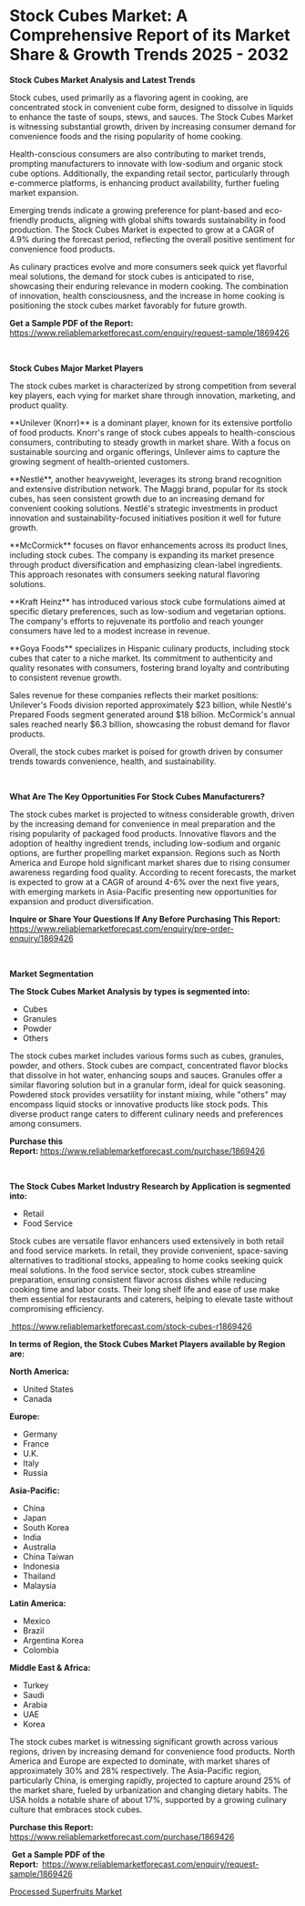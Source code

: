 <p><h1>Stock Cubes Market: A Comprehensive Report of its Market Share & Growth Trends 2025 - 2032</h1></p><p><strong>Stock Cubes Market Analysis and Latest Trends</strong></p>
<p><p>Stock cubes, used primarily as a flavoring agent in cooking, are concentrated stock in convenient cube form, designed to dissolve in liquids to enhance the taste of soups, stews, and sauces. The Stock Cubes Market is witnessing substantial growth, driven by increasing consumer demand for convenience foods and the rising popularity of home cooking. </p><p>Health-conscious consumers are also contributing to market trends, prompting manufacturers to innovate with low-sodium and organic stock cube options. Additionally, the expanding retail sector, particularly through e-commerce platforms, is enhancing product availability, further fueling market expansion. </p><p>Emerging trends indicate a growing preference for plant-based and eco-friendly products, aligning with global shifts towards sustainability in food production. The Stock Cubes Market is expected to grow at a CAGR of 4.9% during the forecast period, reflecting the overall positive sentiment for convenience food products. </p><p>As culinary practices evolve and more consumers seek quick yet flavorful meal solutions, the demand for stock cubes is anticipated to rise, showcasing their enduring relevance in modern cooking. The combination of innovation, health consciousness, and the increase in home cooking is positioning the stock cubes market favorably for future growth.</p></p>
<p><strong>Get a Sample PDF of the Report:&nbsp;</strong> <a href="https://www.reliablemarketforecast.com/enquiry/request-sample/1869426?utm_campaign=1110&utm_medium=2&utm_source=Github&utm_content=ia&utm_term=14022025&utm_id=stock-cubes">https://www.reliablemarketforecast.com/enquiry/request-sample/1869426</a></p>
<p>&nbsp;</p>
<p><strong>Stock Cubes Major Market Players</strong></p>
<p><p>The stock cubes market is characterized by strong competition from several key players, each vying for market share through innovation, marketing, and product quality.</p><p>**Unilever (Knorr)** is a dominant player, known for its extensive portfolio of food products. Knorr's range of stock cubes appeals to health-conscious consumers, contributing to steady growth in market share. With a focus on sustainable sourcing and organic offerings, Unilever aims to capture the growing segment of health-oriented customers.</p><p>**Nestlé**, another heavyweight, leverages its strong brand recognition and extensive distribution network. The Maggi brand, popular for its stock cubes, has seen consistent growth due to an increasing demand for convenient cooking solutions. Nestlé's strategic investments in product innovation and sustainability-focused initiatives position it well for future growth.</p><p>**McCormick** focuses on flavor enhancements across its product lines, including stock cubes. The company is expanding its market presence through product diversification and emphasizing clean-label ingredients. This approach resonates with consumers seeking natural flavoring solutions.</p><p>**Kraft Heinz** has introduced various stock cube formulations aimed at specific dietary preferences, such as low-sodium and vegetarian options. The company's efforts to rejuvenate its portfolio and reach younger consumers have led to a modest increase in revenue.</p><p>**Goya Foods** specializes in Hispanic culinary products, including stock cubes that cater to a niche market. Its commitment to authenticity and quality resonates with consumers, fostering brand loyalty and contributing to consistent revenue growth.</p><p>Sales revenue for these companies reflects their market positions: Unilever's Foods division reported approximately $23 billion, while Nestlé's Prepared Foods segment generated around $18 billion. McCormick's annual sales reached nearly $6.3 billion, showcasing the robust demand for flavor products.</p><p>Overall, the stock cubes market is poised for growth driven by consumer trends towards convenience, health, and sustainability.</p></p>
<p>&nbsp;</p>
<p><strong>What Are The Key Opportunities For Stock Cubes Manufacturers?</strong></p>
<p><p>The stock cubes market is projected to witness considerable growth, driven by the increasing demand for convenience in meal preparation and the rising popularity of packaged food products. Innovative flavors and the adoption of healthy ingredient trends, including low-sodium and organic options, are further propelling market expansion. Regions such as North America and Europe hold significant market shares due to rising consumer awareness regarding food quality. According to recent forecasts, the market is expected to grow at a CAGR of around 4-6% over the next five years, with emerging markets in Asia-Pacific presenting new opportunities for expansion and product diversification.</p></p>
<p><strong>Inquire or Share Your Questions If Any Before Purchasing This Report:</strong> <a href="https://www.reliablemarketforecast.com/enquiry/pre-order-enquiry/1869426?utm_campaign=1110&utm_medium=2&utm_source=Github&utm_content=ia&utm_term=14022025&utm_id=stock-cubes">https://www.reliablemarketforecast.com/enquiry/pre-order-enquiry/1869426</a></p>
<p>&nbsp;</p>
<p><strong>Market Segmentation</strong></p>
<p><strong>The Stock Cubes Market Analysis by types is segmented into:</strong></p>
<p><ul><li>Cubes</li><li>Granules</li><li>Powder</li><li>Others</li></ul></p>
<p><p>The stock cubes market includes various forms such as cubes, granules, powder, and others. Stock cubes are compact, concentrated flavor blocks that dissolve in hot water, enhancing soups and sauces. Granules offer a similar flavoring solution but in a granular form, ideal for quick seasoning. Powdered stock provides versatility for instant mixing, while "others" may encompass liquid stocks or innovative products like stock pods. This diverse product range caters to different culinary needs and preferences among consumers.</p></p>
<p><strong>Purchase this Report:&nbsp;</strong><a href="https://www.reliablemarketforecast.com/purchase/1869426?utm_campaign=1110&utm_medium=2&utm_source=Github&utm_content=ia&utm_term=14022025&utm_id=stock-cubes">https://www.reliablemarketforecast.com/purchase/1869426</a></p>
<p>&nbsp;</p>
<p><strong>The Stock Cubes Market Industry Research by Application is segmented into:</strong></p>
<p><ul><li>Retail</li><li>Food Service</li></ul></p>
<p><p>Stock cubes are versatile flavor enhancers used extensively in both retail and food service markets. In retail, they provide convenient, space-saving alternatives to traditional stocks, appealing to home cooks seeking quick meal solutions. In the food service sector, stock cubes streamline preparation, ensuring consistent flavor across dishes while reducing cooking time and labor costs. Their long shelf life and ease of use make them essential for restaurants and caterers, helping to elevate taste without compromising efficiency.</p></p>
<p><a href="https://www.reliablemarketforecast.com/stock-cubes-r1869426?utm_campaign=1110&utm_medium=2&utm_source=Github&utm_content=ia&utm_term=14022025&utm_id=stock-cubes">&nbsp;https://www.reliablemarketforecast.com/stock-cubes-r1869426</a></p>
<p><strong>In terms of Region, the Stock Cubes Market Players available by Region are:</strong></p>
<p>
    <p> <strong> North America: </strong>
        <ul>
            <li>United States</li>
            <li>Canada</li>
        </ul>
        </p> 
    <p> <strong> Europe: </strong>
        <ul>
            <li>Germany</li>
            <li>France</li>
            <li>U.K.</li>
            <li>Italy</li>
            <li>Russia</li>
        </ul>
        </p> 
    <p> <strong> Asia-Pacific: </strong>
        <ul>
            <li>China</li>
            <li>Japan</li>
            <li>South Korea</li>
            <li>India</li>
            <li>Australia</li>
            <li>China Taiwan</li>
            <li>Indonesia</li>
            <li>Thailand</li>
            <li>Malaysia</li>
        </ul>
        </p> 
    <p> <strong> Latin America: </strong>
        <ul>
            <li>Mexico</li>
            <li>Brazil</li>
            <li>Argentina Korea</li>
            <li>Colombia</li>
        </ul>
        </p> 
    <p> <strong> Middle East & Africa: </strong>
        <ul>
            <li>Turkey</li>
            <li>Saudi</li>
            <li>Arabia</li>
            <li>UAE</li>
            <li>Korea</li>
        </ul>
    </p>
    </p>
<p><p>The stock cubes market is witnessing significant growth across various regions, driven by increasing demand for convenience food products. North America and Europe are expected to dominate, with market shares of approximately 30% and 28% respectively. The Asia-Pacific region, particularly China, is emerging rapidly, projected to capture around 25% of the market share, fueled by urbanization and changing dietary habits. The USA holds a notable share of about 17%, supported by a growing culinary culture that embraces stock cubes.</p></p>
<p><strong>Purchase this Report: </strong><a href="https://www.reliablemarketforecast.com/purchase/1869426?utm_campaign=1110&utm_medium=2&utm_source=Github&utm_content=ia&utm_term=14022025&utm_id=stock-cubes">https://www.reliablemarketforecast.com/purchase/1869426</a></p>
<p>&nbsp;<strong>Get a Sample PDF of the Report:&nbsp;&nbsp;</strong><a href="https://www.reliablemarketforecast.com/enquiry/request-sample/1869426?utm_campaign=1110&utm_medium=2&utm_source=Github&utm_content=ia&utm_term=14022025&utm_id=stock-cubes">https://www.reliablemarketforecast.com/enquiry/request-sample/1869426</a></p>
<p><strong></strong></p>
<p><p><a href="https://github.com/WillieWoodard/Market-Research-Report-List-7/blob/main/processed-superfruits-market.md?utm_campaign=1110&utm_medium=2&utm_source=Github&utm_content=ia&utm_term=14022025&utm_id=stock-cubes">Processed Superfruits Market</a></p></p>